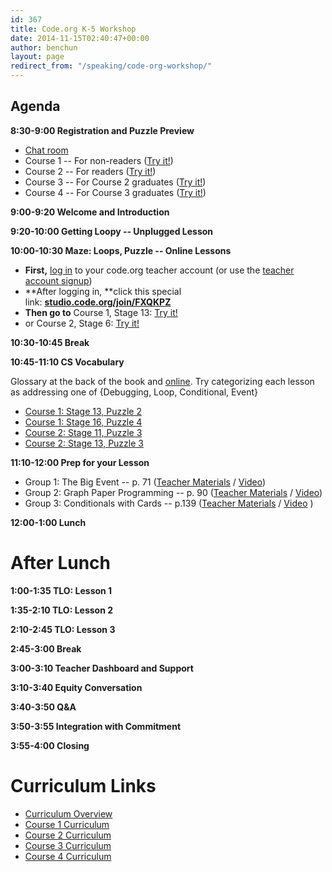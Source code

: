 ```yaml
---
id: 367
title: Code.org K-5 Workshop
date: 2014-11-15T02:40:47+00:00
author: benchun
layout: page
redirect_from: "/speaking/code-org-workshop/"
---
```


## Agenda

**8:30-9:00 Registration and Puzzle Preview**

  * [Chat room](https://todaysmeet.com/CodeOrgSF)
  * Course 1 -- For non-readers ([Try it!](http://learn.code.org/s/course1/stage/3/puzzle/1))
  * Course 2 -- For readers ([Try it!](http://learn.code.org/s/course2/stage/3/puzzle/1))
  * Course 3 -- For Course 2 graduates ([Try it!](http://learn.code.org/s/course3/stage/2/puzzle/1))
  * Course 4 -- For Course 3 graduates ([Try it!](http://studio.code.org/s/course4/))

**9:00-9:20 Welcome and Introduction**

**9:20-10:00 Getting Loopy -- Unplugged Lesson**

**10:00-10:30 Maze: Loops, Puzzle -- Online Lessons**

  * **First,** [log in](http://studio.code.org/users/sign_in) to your code.org teacher account (or use the [teacher account signup](http://learn.code.org/users/sign_up?user%5Buser_type%5D=teacher))
  * **After logging in, **click this special link: **[studio.code.org/join/FXQKPZ](http://studio.code.org/join/FXQKPZ)**
  * **Then go to** Course 1, Stage 13: [Try it!](http://studio.code.org/s/course1/stage/13/puzzle/1)
  * or Course 2, Stage 6: [Try it!](http://studio.code.org/s/course2/stage/6/puzzle/1)

**10:30-10:45 Break**

**10:45-11:10 CS Vocabulary**

Glossary at the back of the book and [online](http://code.org/curriculum/docs/k-5/glossary). Try categorizing each lesson as addressing one of {Debugging, Loop, Conditional, Event}

  * [Course 1: Stage 13, Puzzle 2](http://studio.code.org/s/course1/stage/13/puzzle/2)
  * [Course 1: Stage 16, Puzzle 4](http://studio.code.org/s/course1/stage/16/puzzle/4)
  * [Course 2: Stage 11, Puzzle 3](http://studio.code.org/s/course2/stage/11/puzzle/3)
  * [Course 2: Stage 13, Puzzle 3](http://studio.code.org/s/course2/stage/13/puzzle/3)

**11:10-12:00 Prep for your Lesson**

  * Group 1: The Big Event -- p. 71 ([Teacher Materials](http://code.org/curriculum/course1/15/Teacher) / [Video](http://learn.code.org/s/course1/stage/15/puzzle/1))
  * Group 2: Graph Paper Programming -- p. 90 ([Teacher Materials](http://code.org/curriculum/course2/1/Teacher) / [Video](http://studio.code.org/s/course2/stage/1/puzzle/1))
  * Group 3: Conditionals with Cards -- p.139 ([Teacher Materials](http://code.org/curriculum/course2/12/Teacher) / [Video](http://learn.code.org/s/course2/stage/12/puzzle/1) )

**12:00-1:00 Lunch**

# After Lunch

**1:00-1:35 TLO: Lesson 1**

**1:35-2:10 TLO: Lesson 2**

**2:10-2:45 TLO: Lesson 3**

**2:45-3:00 Break**

**3:00-3:10 Teacher Dashboard and Support**

**3:10-3:40 Equity Conversation**

**3:40-3:50 Q&A**

**3:50-3:55 Integration with Commitment**

**3:55-4:00 Closing**

# Curriculum Links

  * [Curriculum Overview](http://code.org/curriculum/docs/k-5/overview)
  * [Course 1 Curriculum](http://code.org/curriculum/course1)
  * [Course 2 Curriculum](http://code.org/curriculum/course2)
  * [Course 3 Curriculum](http://code.org/curriculum/course3)
  * [Course 4 Curriculum](http://code.org/curriculum/course4)

